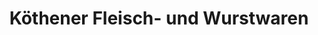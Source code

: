 ---
title: "Köthener Fleisch- und Wurstwaren"
url: /dessau-rosslau/koethener-fleisch-und-wurstwaren/
shop: Metzgerei
---